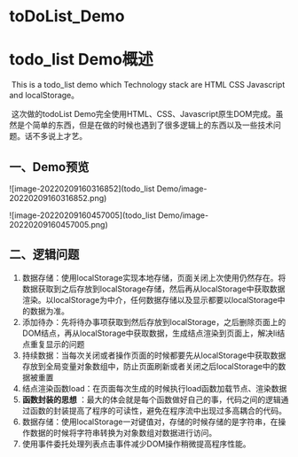# toDoList_Demo
# todo_list Demo概述

​		This is a todo_list demo which Technology stack are HTML CSS Javascript and localStorage。

​		这次做的todoList Demo完全使用HTML、CSS、Javascript原生DOM完成。虽然是个简单的东西，但是在做的时候也遇到了很多逻辑上的东西以及一些技术问题。话不多说上才艺。

## 一、Demo预览

![image-20220209160316852](todo_list Demo/image-20220209160316852.png)

![image-20220209160457005](todo_list Demo/image-20220209160457005.png)



## 二、逻辑问题

1. 数据存储：使用localStorage实现本地存储，页面关闭上次使用仍然存在。将数据获取到之后存放到localStorage存储，然后再从localStorage中获取数据渲染。以localStorage为中介，任何数据存储以及显示都要以localStorage中的数据为准。
2. 添加待办：先将待办事项获取到然后存放到localStorage，之后删除页面上的DOM结点，再从localStorage中获取数据，生成结点渲染到页面上，解决li结点重复显示的问题
3. 持续数据：当每次关闭或者操作页面的时候都要先从localStorage中获取数据存放到全局变量对象数组中，防止页面刷新或者关闭之后localStorage中的数据被重置
4. 结点渲染函数load：在页面每次生成的时候执行load函数加载节点、渲染数据
5. **函数封装的思想** ：最大的体会就是每个函数做好自己的事，代码之间的逻辑通过函数的封装提高了程序的可读性，避免在程序流中出现过多高耦合的代码。
6. 数据存储：使用localStorage一对键值对，存储的时候存储的是字符串，在操作数据的时候将字符串转换为对象数组对数据进行访问。
7. 使用事件委托处理列表点击事件减少DOM操作稍微提高程序性能。
